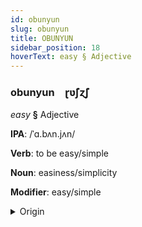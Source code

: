 ```yaml
---
id: obunyun
slug: obunyun
title: OBUNYUN
sidebar_position: 18
hoverText: easy § Adjective
---
```


### obunyun&emsp;<span kind="abugida">ɽʋ̃ʃɀ̃ʃ</span>

*easy* **§** Adjective

**IPA**: /ˈɑ.bʌn.jʌn/

**Verb**: to be easy/simple

**Noun**: easiness/simplicity

**Modifier**: easy/simple

<details>
    <summary>Origin</summary>
    Sora apəŋjəŋ [apəŋjəŋ]<br/>
    <em>Austro-Asiatic Language Family</em>
</details>
